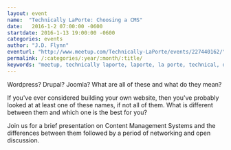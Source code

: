 ```yaml
---
layout: event
name:  "Technically LaPorte: Choosing a CMS"
date:   2016-1-2 07:00:00 -0600
startdate: 2016-1-13 19:00:00 -0600
categories: events
author: "J.D. Flynn"
eventurl: "http://www.meetup.com/Technically-LaPorte/events/227440162/"
permalink: /:categories/:year/:month/:title/
keywords: "meetup, technically laporte, laporte, la porte, technical, drupal, CMS"
---
```


Wordpress? Drupal? Joomla? What are all of these and what do they mean?

If you've ever considered building your own website, then you've probably looked at at least one of these names, if not all of them. What is different between them and which one is the best for you?

Join us for a brief presentation on Content Management Systems and the differences between them followed by a period of networking and open discussion.
